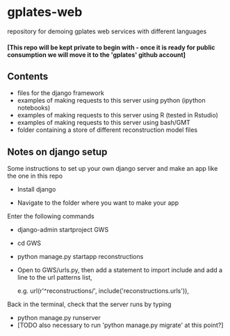 # gplates-web
repository for demoing gplates web services with different languages

#### [This repo will be kept private to begin with - once it is ready for public consumption we will move it to the 'gplates' github account]

## Contents
- files for the django framework 
- examples of making requests to this server using python (ipython notebooks)
- examples of making requests to this server using R (tested in Rstudio)
- examples of making requests to this server using bash/GMT 
- folder containing a store of different reconstruction model files

## Notes on django setup
Some instructions to set up your own django server and make an app like the one in this repo

- Install django

- Navigate to the folder where you want to make your app

Enter the following commands 

- django-admin startproject GWS

- cd GWS

- python manage.py startapp reconstructions

- Open to GWS/urls.py, then add a statement to import include
and add a line to the url patterns list, 

    e.g. url(r'^reconstructions/', include('reconstructions.urls')),

Back in the terminal, check that the server runs by typing

- python manage.py runserver
- [TODO also necessary to run 'python manage.py migrate' at this point?]



